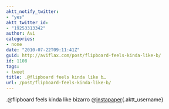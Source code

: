 ```yaml
---
aktt_notify_twitter:
- "yes"
aktt_twitter_id:
- "19253313342"
author: Avi
categories:
- none
date: "2010-07-22T09:11:41Z"
guid: http://aviflax.com/post/flipboard-feels-kinda-like-b/
id: 1108
tags:
- tweet
title: .@flipboard feels kinda like b…
url: /post/flipboard-feels-kinda-like-b/
---
```

.@flipboard feels kinda like bizarro @[instapaper](http://twitter.com/instapaper){.aktt_username}